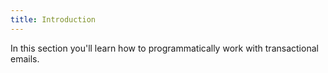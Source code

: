 ```yaml
---
title: Introduction
---
```


In this section you'll learn how to programmatically work with transactional emails.

